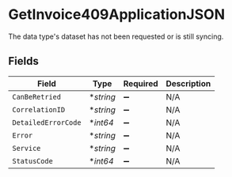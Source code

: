 # GetInvoice409ApplicationJSON

The data type's dataset has not been requested or is still syncing.


## Fields

| Field               | Type                | Required            | Description         |
| ------------------- | ------------------- | ------------------- | ------------------- |
| `CanBeRetried`      | **string*           | :heavy_minus_sign:  | N/A                 |
| `CorrelationID`     | **string*           | :heavy_minus_sign:  | N/A                 |
| `DetailedErrorCode` | **int64*            | :heavy_minus_sign:  | N/A                 |
| `Error`             | **string*           | :heavy_minus_sign:  | N/A                 |
| `Service`           | **string*           | :heavy_minus_sign:  | N/A                 |
| `StatusCode`        | **int64*            | :heavy_minus_sign:  | N/A                 |